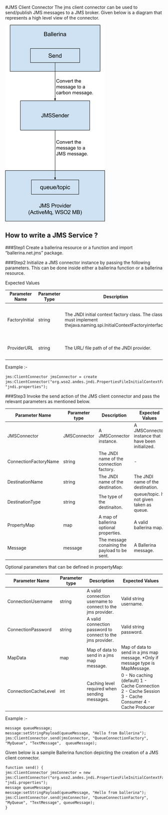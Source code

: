 #JMS Client Connector
The jms client connector can be used to send/publish JMS messages to a JMS broker. Given below is a diagram that represents a high level view of the connector.

![JMS_Client_Connector](../images/jms_client_connector.png)

## How to write a JMS Service ?
###Step1
Create a ballerina resource or a function and import “ballerina.net.jms” package.

###Step2
Initialize a JMS connector instance by passing the following parameters. This can be done inside either a ballerina function or a ballerina resource.



Expected Values

Parameter Name | Parameter Type | Description | Expected Values
---------- | ------------- | ----- | --------
FactoryInitial | string | The JNDI initial context factory class. The class must implement thejava.naming.spi.InitialContextFactoryinterface. | A valid class name depending on the jms provider
ProviderURL | string | The URL/ file path of  of the JNDI provider. | A valid url/ path for the JNDI provider

Example :-
```
jms:ClientConnector jmsConnector = create jms:ClientConnector("org.wso2.andes.jndi.PropertiesFileInitialContextFactory", "jndi.properties");
```
###Step3
Invoke the send action of the JMS client connector and pass the relevant parameters as mentioned below.

Parameter Name | Parameter type | Description | Expected Values
------------ | ------------- | ----------- | -------------
JMSConnector | JMSConnector | A JMSConnector instance. | A JMSConnector instance that have been initialized.
ConnectionFactoryName | string | The JNDI name of the connection factory. | -
DestinationName | string | The JNDI name of the destination. | The JNDI name of the destination.
DestinationType | string | The type of the destinaiton. | queue/topic. If not given taken as queue.
PropertyMap | map | A map of ballerina optional properties. | A valid ballerina map.
Message | message | The message conaining the payload to be sent. | A Ballerina message.

Optional parameters that can be defined in propertyMap:

Parameter Name | Parameter type | Description | Expected Values
------------- | ------------------- | ---------------- | ---------------
ConnectionUsername | string | A valid connection username to connect to the jms provider. | Valid string username.
ConnectionPassword | string | A valid connection password to connect to the jms provider. | Valid string password.
MapData | map | Map of data to send in a jms map message. | Map of data to send in a jms map message.  *Only if message type is MapMessage.
ConnectionCacheLevel | int | Caching level required when sending messages. | 0 - No caching (default) 1 - Cache Connection 2 - Cache Session 3 - Cache Consumer 4 - Cache Producer


Example :-
```
message queueMessage;
message:setStringPayload(queueMessage, "Hello from Ballerina");
jms:ClientConnector.send(jmsConnector, "QueueConnectionFactory", "MyQueue", "TextMessage",  queueMessage);
```

Given below is a sample Ballerina function depicting the creation of a JMS client connector.
```
function send() {
jms:ClientConnector jmsConnector = new jms:ClientConnector("org.wso2.andes.jndi.PropertiesFileInitialContextFactory", "jndi.properties");
message queueMessage;
message:setStringPayload(queueMessage, "Hello from ballerina");
jms:ClientConnector.send(jmsConnector, "QueueConnectionFactory", "MyQueue", "TextMessage", queueMessage);
}

```